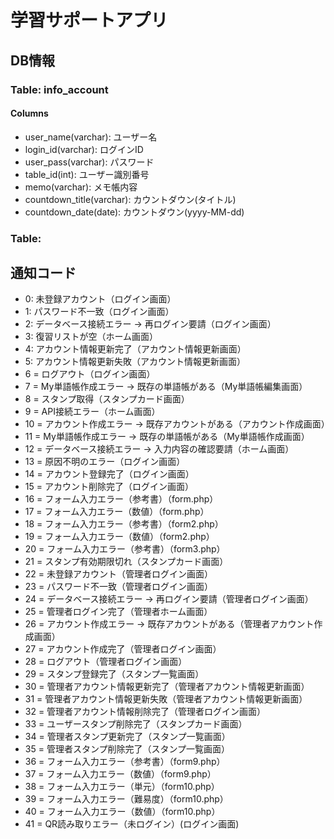 # 学習サポートアプリ
## DB情報
### Table: info_account
#### Columns
- user_name(varchar): ユーザー名
- login_id(varchar): ログインID
- user_pass(varchar): パスワード
- table_id(int): ユーザー識別番号
- memo(varchar): メモ帳内容
- countdown_title(varchar): カウントダウン(タイトル)
- countdown_date(date): カウントダウン(yyyy-MM-dd)
### Table: 
## 通知コード
- 0: 未登録アカウント（ログイン画面）
- 1: パスワード不一致（ログイン画面）
- 2: データベース接続エラー → 再ログイン要請（ログイン画面）
- 3: 復習リストが空（ホーム画面）
- 4: アカウント情報更新完了（アカウント情報更新画面）
- 5: アカウント情報更新失敗（アカウント情報更新画面）
- 6 = ログアウト（ログイン画面）
- 7 = My単語帳作成エラー → 既存の単語帳がある（My単語帳編集画面）
- 8 = スタンプ取得（スタンプカード画面）
- 9 = API接続エラー（ホーム画面）
- 10 = アカウント作成エラー → 既存アカウントがある（アカウント作成画面）
- 11 = My単語帳作成エラー → 既存の単語帳がある（My単語帳作成画面）
- 12 = データベース接続エラー → 入力内容の確認要請（ホーム画面）
- 13 = 原因不明のエラー（ログイン画面）
- 14 = アカウント登録完了（ログイン画面）
- 15 = アカウント削除完了（ログイン画面）
- 16 = フォーム入力エラー（参考書）（form.php）
- 17 = フォーム入力エラー（数値）（form.php）
- 18 = フォーム入力エラー（参考書）（form2.php）
- 19 = フォーム入力エラー（数値）（form2.php）
- 20 = フォーム入力エラー（参考書）（form3.php）
- 21 = スタンプ有効期限切れ（スタンプカード画面）
- 22 = 未登録アカウント（管理者ログイン画面）
- 23 = パスワード不一致（管理者ログイン画面）
- 24 = データベース接続エラー → 再ログイン要請（管理者ログイン画面）
- 25 = 管理者ログイン完了（管理者ホーム画面）
- 26 = アカウント作成エラー → 既存アカウントがある（管理者アカウント作成画面）
- 27 = アカウント作成完了（管理者ログイン画面）
- 28 = ログアウト（管理者ログイン画面）
- 29 = スタンプ登録完了（スタンプ一覧画面）
- 30 = 管理者アカウント情報更新完了（管理者アカウント情報更新画面）
- 31 = 管理者アカウント情報更新失敗（管理者アカウント情報更新画面）
- 32 = 管理者アカウント情報削除完了（管理者ログイン画面）
- 33 = ユーザースタンプ削除完了（スタンプカード画面）
- 34 = 管理者スタンプ更新完了（スタンプ一覧画面）
- 35 = 管理者スタンプ削除完了（スタンプ一覧画面）
- 36 = フォーム入力エラー（参考書）（form9.php）
- 37 = フォーム入力エラー（数値）（form9.php）
- 38 = フォーム入力エラー（単元）（form10.php）
- 39 = フォーム入力エラー（難易度）（form10.php）
- 40 = フォーム入力エラー（数値）（form10.php）
- 41 = QR読み取りエラー（未ログイン）(ログイン画面)
